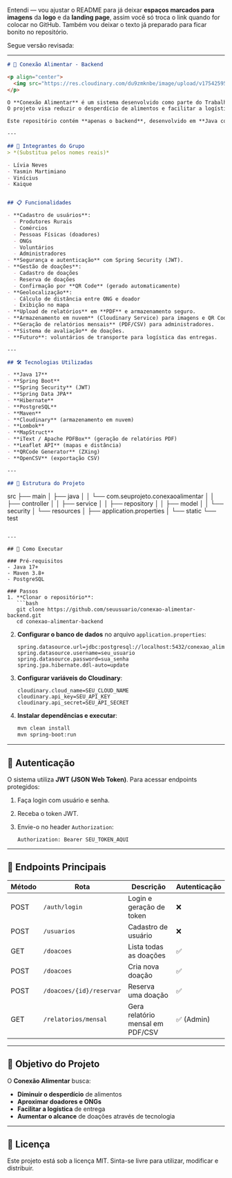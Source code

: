 Entendi — vou ajustar o README para já deixar **espaços marcados para imagens** da **logo** e da **landing page**, assim você só troca o link quando for colocar no GitHub.
Também vou deixar o texto já preparado para ficar bonito no repositório.

Segue versão revisada:

---

```markdown
# 🍏 Conexão Alimentar - Backend

<p align="center">
  <img src="https://res.cloudinary.com/du9zmknbe/image/upload/v1754259522/logo.png" alt="Logo Conexão Alimentar" width="250"/>
</p>

O **Conexão Alimentar** é um sistema desenvolvido como parte do Trabalho de Conclusão de Curso (TCC) para conectar doadores de alimentos (produtores rurais, comércios e pessoas físicas) a Organizações Não Governamentais (ONGs) que irão distribuir essas doações à sociedade.  
O projeto visa reduzir o desperdício de alimentos e facilitar a logística de doações, contando também com voluntários e administradores para manter o sistema em funcionamento.

Este repositório contém **apenas o backend**, desenvolvido em **Java com Spring Boot**.

---

## 👥 Integrantes do Grupo
> *(Substitua pelos nomes reais)*

- Lívia Neves 
- Yasmin Martimiano 
- Vinícius  
- Kaique 


## 📋 Funcionalidades

- **Cadastro de usuários**:
  - Produtores Rurais
  - Comércios
  - Pessoas Físicas (doadores)
  - ONGs
  - Voluntários
  - Administradores
- **Segurança e autenticação** com Spring Security (JWT).
- **Gestão de doações**:
  - Cadastro de doações
  - Reserva de doações
  - Confirmação por **QR Code** (gerado automaticamente)
- **Geolocalização**:
  - Cálculo de distância entre ONG e doador
  - Exibição no mapa
- **Upload de relatórios** em **PDF** e armazenamento seguro.
- **Armazenamento em nuvem** (Cloudinary Service) para imagens e QR Codes.
- **Geração de relatórios mensais** (PDF/CSV) para administradores.
- **Sistema de avaliação** de doações.
- **Futuro**: voluntários de transporte para logística das entregas.

---

## 🛠 Tecnologias Utilizadas

- **Java 17**
- **Spring Boot**
- **Spring Security** (JWT)
- **Spring Data JPA**
- **Hibernate**
- **PostgreSQL**
- **Maven**
- **Cloudinary** (armazenamento em nuvem)
- **Lombok**
- **MapStruct**
- **iText / Apache PDFBox** (geração de relatórios PDF)
- **Leaflet API** (mapas e distância)
- **QRCode Generator** (ZXing)
- **OpenCSV** (exportação CSV)

---

## 📂 Estrutura do Projeto

```

src
├── main
│    ├── java
│    │    └── com.seuprojeto.conexaoalimentar
│    │         ├── controller
│    │         ├── service
│    │         ├── repository
│    │         ├── model
│    │         └── security
│    └── resources
│         ├── application.properties
│         └── static
└── test

````

---

## 🚀 Como Executar

### Pré-requisitos
- Java 17+
- Maven 3.8+
- PostgreSQL

### Passos
1. **Clonar o repositório**:
   ```bash
   git clone https://github.com/seuusuario/conexao-alimentar-backend.git
   cd conexao-alimentar-backend
````

2. **Configurar o banco de dados** no arquivo `application.properties`:

   ```properties
   spring.datasource.url=jdbc:postgresql://localhost:5432/conexao_alimentar
   spring.datasource.username=seu_usuario
   spring.datasource.password=sua_senha
   spring.jpa.hibernate.ddl-auto=update
   ```

3. **Configurar variáveis do Cloudinary**:

   ```properties
   cloudinary.cloud_name=SEU_CLOUD_NAME
   cloudinary.api_key=SEU_API_KEY
   cloudinary.api_secret=SEU_API_SECRET
   ```

4. **Instalar dependências e executar**:

   ```bash
   mvn clean install
   mvn spring-boot:run
   ```

---

## 🔑 Autenticação

O sistema utiliza **JWT (JSON Web Token)**.
Para acessar endpoints protegidos:

1. Faça login com usuário e senha.
2. Receba o token JWT.
3. Envie-o no header `Authorization`:

   ```
   Authorization: Bearer SEU_TOKEN_AQUI
   ```

---

## 📜 Endpoints Principais

| Método | Rota                     | Descrição                        | Autenticação |
| ------ | ------------------------ | -------------------------------- | ------------ |
| POST   | `/auth/login`            | Login e geração de token         | ❌            |
| POST   | `/usuarios`              | Cadastro de usuário              | ❌            |
| GET    | `/doacoes`               | Lista todas as doações           | ✅            |
| POST   | `/doacoes`               | Cria nova doação                 | ✅            |
| POST   | `/doacoes/{id}/reservar` | Reserva uma doação               | ✅            |
| GET    | `/relatorios/mensal`     | Gera relatório mensal em PDF/CSV | ✅ (Admin)    |

---

## 📌 Objetivo do Projeto

O **Conexão Alimentar** busca:

* **Diminuir o desperdício** de alimentos
* **Aproximar doadores e ONGs**
* **Facilitar a logística** de entrega
* **Aumentar o alcance** de doações através de tecnologia

---

## 📄 Licença

Este projeto está sob a licença MIT.
Sinta-se livre para utilizar, modificar e distribuir.
